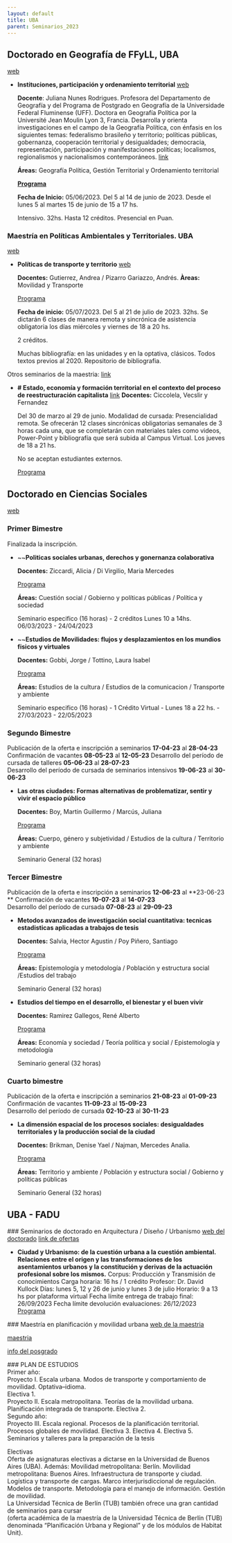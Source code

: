 ```yaml
---
layout: default
title: UBA
parent: Seminarios_2023
--- 
```


## Doctorado en Geografía de FFyLL, UBA

[web](http://posgrado.filo.uba.ar/seminarios-de-doctorado)

- **Instituciones, participación y ordenamiento territorial** [web](http://posgrado.filo.uba.ar/SemDoc2023-NunesRodrigues)

	**Docente**: Juliana Nunes Rodrigues. Profesora del Departamento de Geografía y del Programa de Postgrado en Geografía de la Universidade Federal Fluminense (UFF). Doctora en Geografía Política por la Université Jean Moulin Lyon 3, Francia.
	Desarrolla y orienta investigaciones en el campo de la Geografía Política, con énfasis en los siguientes temas: federalismo brasileño y territorio; políticas públicas, gobernanza, cooperación territorial y desigualdades; democracia, representación, participación y manifestaciones políticas; localismos, regionalismos y nacionalismos contemporáneos. [link](http://posgrado.filo.uba.ar/nunes-rodrigues-juliana)
	
	**Áreas:** Geografía Política, Gestión Territorial y Ordenamiento territorial
	
	[**Programa**](http://posgrado.filo.uba.ar/sites/posgrado.filo.uba.ar/files/Programa%20Seminario%20de%20Doctorado%20presencial%202023.%20NUNES.pdf) 
	
	**Fecha de Inicio:** 05/06/2023. Del 5 al 14 de junio de 2023. Desde el lunes 5 al martes 15 de junio de 15 a 17 hs.
	
	Intensivo. 32hs. Hasta 12 créditos. Presencial en Puan. 

### Maestría en Políticas Ambientales y Territoriales. UBA

[web](http://posgrado.filo.uba.ar/maestr%C3%ADa-en-pol%C3%ADticas-ambientales-y-territoriales)

- **Políticas de transporte y territorio** [web](http://posgrado.filo.uba.ar/pol%C3%ADticas-de-transporte-y-territorio-3)

	**Docentes:** Gutierrez, Andrea / Pizarro Gariazzo, Andrés.
	**Àreas:** Movilidad y Transporte
	
	[Programa](http://posgrado.filo.uba.ar/sites/posgrado.filo.uba.ar/files/Politicas%20de%20Transporte%20y%20Territorio%20-%202023.pdf) 
	
	**Fecha de inicio:** 05/07/2023. Del 5 al 21 de julio de 2023. 32hs. Se dictarán 6 clases de manera remota y sincrónica de asistencia obligatoria los días miércoles y viernes de 18 a 20 hs.
	
	2 créditos. 
	
	Muchas bibliografía: en las unidades y en la optativa, clásicos. Todos textos previos al 2020. 
	Repositorio de bibliografia.  

Otros seminarios de la maestria: [link](http://posgrado.filo.uba.ar/plandeestudios-218)

- **# Estado, economía y formación territorial en el contexto del proceso de reestructuración capitalista** [link](http://posgrado.filo.uba.ar/estado-econom%C3%ADa-y-formaci%C3%B3n-territorial-en-el-contexto-del-proceso-de-reestructuraci%C3%B3n-capitalista-3)
	**Docentes:** Ciccolela, Vecslir y Fernandez 
	
	Del 30 de marzo al 29 de junio. Modalidad de cursada: Presencialidad remota. Se ofrecerán 12 clases sincrónicas obligatorias semanales de 3 horas cada una, que se completarán con materiales tales como videos, Power-Point y bibliografía que será subida al Campus Virtual. Los jueves de 18 a 21 hs. 
	
	No se aceptan estudiantes externos.
	
	[Programa](http://posgrado.filo.uba.ar/sites/posgrado.filo.uba.ar/files/PROGRAMA%20SEM%20MPAYT%202023.pdf)

## Doctorado en Ciencias Sociales

[web](http://www.sociales.uba.ar/posgrados/doctorado/#Seminarios)

### Primer Bimestre
Finalizada la inscripción.

- ~~**Politicas sociales urbanas, derechos y gonernanza colaborativa**
	
	**Docentes:**  Ziccardi, Alicia / Di Virgilio, Maria Mercedes
	
	[Programa](https://drive.google.com/file/d/1RFNGUKBFLaP4mxIRv-KuUmbtS-ZEk3Xe/view)
	
	**Áreas:** Cuestión social / Gobierno y políticas públicas / Política y sociedad
	
	Seminario especifico (16 horas) - 2 créditos
	Lunes 10 a 14hs. 06/03/2023 - 24/04/2023
	

- ~~**Estudios de Movilidades: flujos y desplazamientos en los mundios fisicos y virtuales**
	
	**Docentes:**  Gobbi, Jorge / Tottino, Laura Isabel
	
	[Programa](https://drive.google.com/file/d/1FVPB97uyhWNLxsEMbhPsH4h2k8Uwp2jQ/view)
	
	**Áreas:** Estudios de la cultura / Estudios de la comunicacion / Transporte y ambiente
	
	Seminario especifico (16 horas) - 1 Crédito
	Virtual - Lunes 18 a 22 hs. - 27/03/2023 - 22/05/2023 

### Segundo Bimestre
Publicación de la oferta e inscripción a seminarios **17-04-23** al **28-04-23**  
Confirmación de vacantes **08-05-23** al **12-05-23** 
Desarrollo del período de cursada de talleres **05-06-23** al **28-07-23**  
Desarrollo del período de cursada de seminarios intensivos **19-06-23** al **30-06-23**

- **Las otras ciudades: Formas alternativas de problematizar, sentir y vivir el espacio público**
	
	**Docentes:** Boy, Martin Guillermo / Marcús, Juliana
	
	[Programa](https://drive.google.com/file/d/1kO9R0Nkh9fVYt0rXUs0uT76ZC2yLAMUO/view)
	
	**Áreas:** Cuerpo, género y subjetividad / Estudios de la cultura / Territorio y ambiente
	
	Seminario General (32 horas)


### Tercer Bimestre

Publicación de la oferta e inscripción a seminarios **12-06-23** al **23-06-23  **
Confirmación de vacantes **10-07-23** al **14-07-23**  
Desarrollo del período de cursada **07-08-23** al **29-09-23**

- **Metodos avanzados de investigación social cuantitativa: tecnicas estadisticas aplicadas a trabajos de tesis**
	
	**Docentes:**  Salvia, Hector Agustin / Poy Piñero, Santiago
	
	[Programa](https://drive.google.com/file/d/1J3-tnWZulMVe9UoMC40Ta07-pK3KdEwU/view)
	
	**Áreas:** Epistemología y metodología / Población y estructura social /Estudios del trabajo
	
	Seminario General (32 horas)

- **Estudios del tiempo en el desarrollo, el bienestar y el buen vivir**
	
	**Docentes:** Ramirez Gallegos, René Alberto
	
	[Programa](https://drive.google.com/file/d/1mbnHI3T2UmRSl1p6nbJE0H4V-9REGoJp/view)
	
	**Áreas:** Economía y sociedad / Teoría política y social / Epistemología y metodología
	
	Seminario general (32 horas)

### Cuarto bimestre
Publicación de la oferta e inscripción a seminarios **21-08-23** al **01-09-23**  
Confirmación de vacantes **11-09-23** al **15-09-23**  
Desarrollo del período de cursada **02-10-23** al **30-11-23**

- **La dimensión espacial de los procesos sociales: desigualdades territoriales y la producción social de la ciudad**
	
	**Docentes:** Brikman, Denise Yael / Najman, Mercedes Analia. 
	
	[Programa](https://drive.google.com/file/d/1RDABuKUPwyc17OBEg1a42Weifnb6AOuW/view)
	
	**Áreas:** Territorio y ambiente / Población y estructura social / Gobierno y políticas públicas
	
	Seminario General (32 horas) 

## UBA - FADU

### Seminarios de doctorado en Arquitectura / Diseño / Urbanismo
[web del doctorado](https://www.fadu.uba.ar/categoria/34-doctorado)
[link de ofertas](https://drive.google.com/file/d/1IhEhoqOJ9Q3WMDaFWr9AZi6FVPu44F9-/view)

- **Ciudad y Urbanismo: de la cuestión urbana a la cuestión ambiental. Relaciones entre el origen y las transformaciones de los asentamientos urbanos y la constitución y derivas de la actuación profesional sobre los mismos.**
	Corpus: Producción y Transmisión de conocimientos
	Carga horaria: 16 hs / 1 crédito
	Profesor: Dr. David Kullock
	Días: lunes 5, 12 y 26 de junio y lunes 3 de julio
	Horario: 9 a 13 hs por plataforma virtual
	Fecha límite entrega de trabajo final: 26/09/2023
	Fecha límite devolución evaluaciones: 26/12/2023
	[Programa](https://drive.google.com/file/d/1GltxXGHAA9p-dDc918lFw93cHa_xWqVl/view)

### Maestría en planificación y movilidad urbana
[web de la maestria](https://www.fadu.uba.ar/post/1151-67-planificacin-y-movilidad-urbana-maestra-uba-con-participacin-fadu)

[maestria](https://www.uba.ar/posgrados/noticia.php?id=202)

[info del posgrado](https://www.uba.ar/posgrados/archivos/MAE-PLANFICACION-Y-MOVILIDAD-URBANA.pdf)

### PLAN DE ESTUDIOS  
Primer año:  
Proyecto I. Escala urbana. Modos de transporte y comportamiento de movilidad. Optativa–idioma.  
Electiva 1.  
Proyecto II. Escala metropolitana. Teorías de la movilidad urbana. Planificación integrada de transporte. Electiva 2.  
Segundo año:  
Proyecto III. Escala regional. Procesos de la planificación territorial. Procesos globales de movilidad.
Electiva 3. Electiva 4. Electiva 5.  
Seminarios y talleres para la preparación de la tesis  

Electivas  
Oferta de asignaturas electivas a dictarse en la Universidad de Buenos Aires (UBA). Además:
Movilidad metropolitana: Berlín. 
Movilidad metropolitana: Buenos Aires. 
Infraestructura de transporte y ciudad. 
Logística y transporte de cargas. 
Marco interjurisdiccional de regulación. 
Modelos de  transporte. 
Metodología para el manejo de información. 
Gestión de movilidad.  
La Universidad Técnica de Berlín (TUB) también ofrece una gran cantidad de seminarios para cursar  
(oferta académica de la maestría de la Universidad Técnica de Berlín (TUB) denominada “Planificación Urbana y Regional” y de los módulos de Habitat Unit).
